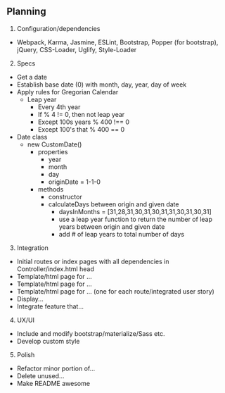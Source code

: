## Planning

1. Configuration/dependencies
  * Webpack, Karma, Jasmine, ESLint, Bootstrap, Popper (for bootstrap), jQuery, CSS-Loader, Uglify, Style-Loader


2. Specs
  * Get a date
  * Establish base date (0) with month, day, year, day of week
  * Apply rules for Gregorian Calendar
    * Leap year
      * Every 4th year
      * If % 4 != 0, then not leap year
      * Except 100s years % 400 !== 0
      * Except 100's that % 400 == 0
  * Date class
    * new CustomDate()
      * properties
        * year
        * month
        * day
        * originDate = 1-1-0
      * methods
        * constructor
        * calculateDays between origin and given date
          * daysInMonths = [31,28,31,30,31,30,31,31,30,31,30,31]
          * use a leap year function to return the number of leap years between origin and given date
          * add # of leap years to total number of days


3. Integration
  * Initial routes or index pages with all dependencies in Controller/index.html head
  * Template/html page for ...
  * Template/html page for ...
  * Template/html page for ... (one for each route/integrated user story)
  * Display...
  * Integrate feature that...

4. UX/UI
  * Include and modify bootstrap/materialize/Sass etc.
  * Develop custom style

5. Polish
  * Refactor minor portion of...
  * Delete unused...
  * Make README awesome
